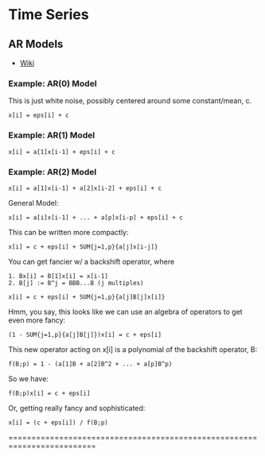 

# Time Series

## AR Models
* [Wiki](https://en.wikipedia.org/wiki/Autoregressive_model)

### Example: AR(0) Model
This is just white noise, possibly centered around some constant/mean, c.

```
x[i] = eps[i] + c
```

### Example: AR(1) Model
```
x[i] = a[1]x[i-1] + eps[i] + c
```

### Example: AR(2) Model
```
x[i] = a[1]x[i-1] + a[2]x[i-2] + eps[i] + c
```

General Model:
```
x[i] = a[i]x[i-1] + ... + a[p]x[i-p] + eps[i] + c
```

This can be written more compactly:
```
x[i] = c + eps[i] + SUM{j=1,p}{a[j]x[i-j]}
```

You can get fancier w/ a backshift operator, where
```
1. Bx[i] = B[1]x[i] = x[i-1]
2. B[j] := B^j = BBB...B (j multiples)

x[i] = c + eps[i] + SUM{j=1,p}{a[j]B[j]x[i]}
```

Hmm, you say, this looks like we can use an algebra of operators to
get even more fancy:
```
(1 - SUM{j=1,p}{a[j]B[j]})x[i] = c + eps[i]
```

This new operator acting on x[i] is a polynomial of the backshift operator, B:
```
f(B;p) = 1 - (a[1]B + a[2]B^2 + ... + a[p]B^p)
```

So we have:
```
f(B;p)x[i] = c + eps[i]
```

Or, getting really fancy and sophisticated:
```
x[i] = (c + eps[i]) / f(B;p)
```

=========================================================================


